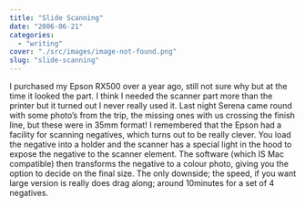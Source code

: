 ```yaml
---
title: "Slide Scanning"
date: "2006-06-21"
categories: 
  - "writing"
cover: "./src/images/image-not-found.png"
slug: "slide-scanning"
---
```


I purchased my Epson RX500 over a year ago, still not sure why but at the time it looked the part. I think I needed the scanner part more than the printer but it turned out I never really used it. Last night Serena came round with some photo’s from the trip, the missing ones with us crossing the finish line, but these were in 35mm format! I remembered that the Epson had a facility for scanning negatives, which turns out to be really clever. You load the negative into a holder and the scanner has a special light in the hood to expose the negative to the scanner element. The software (which IS Mac compatible) then transforms the negative to a colour photo, giving you the option to decide on the final size. The only downside; the speed, if you want large version is really does drag along; around 10minutes for a set of 4 negatives.
